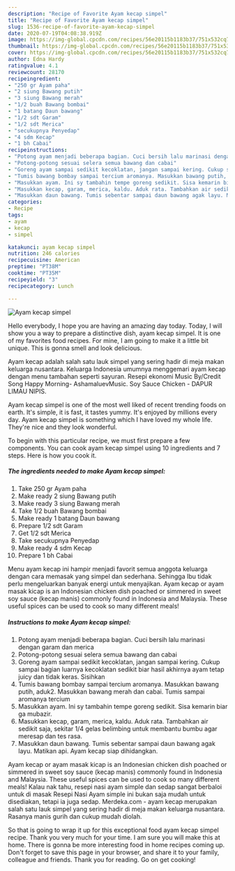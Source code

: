 ```yaml
---
description: "Recipe of Favorite Ayam kecap simpel"
title: "Recipe of Favorite Ayam kecap simpel"
slug: 1536-recipe-of-favorite-ayam-kecap-simpel
date: 2020-07-19T04:08:38.919Z
image: https://img-global.cpcdn.com/recipes/56e20115b1183b37/751x532cq70/ayam-kecap-simpel-foto-resep-utama.jpg
thumbnail: https://img-global.cpcdn.com/recipes/56e20115b1183b37/751x532cq70/ayam-kecap-simpel-foto-resep-utama.jpg
cover: https://img-global.cpcdn.com/recipes/56e20115b1183b37/751x532cq70/ayam-kecap-simpel-foto-resep-utama.jpg
author: Edna Hardy
ratingvalue: 4.1
reviewcount: 28170
recipeingredient:
- "250 gr Ayam paha"
- "2 siung Bawang putih"
- "3 siung Bawang merah"
- "1/2 buah Bawang bombai"
- "1 batang Daun bawang"
- "1/2 sdt Garam"
- "1/2 sdt Merica"
- "secukupnya Penyedap"
- "4 sdm Kecap"
- "1 bh Cabai"
recipeinstructions:
- "Potong ayam menjadi beberapa bagian. Cuci bersih lalu marinasi dengan garam dan merica"
- "Potong-potong sesuai selera semua bawang dan cabai"
- "Goreng ayam sampai sedikit kecoklatan, jangan sampai kering. Cukup sampai bagian luarnya kecoklatan sedikit biar hasil akhirnya ayam tetap juicy dan tidak keras. Sisihkan"
- "Tumis bawang bombay sampai tercium aromanya. Masukkan bawang putih, aduk2. Masukkan bawang merah dan cabai. Tumis sampai aromanya tercium"
- "Masukkan ayam. Ini sy tambahin tempe goreng sedikit. Sisa kemarin biar ga mubazir."
- "Masukkan kecap, garam, merica, kaldu. Aduk rata. Tambahkan air sedikit saja, sekitar 1/4 gelas belimbing untuk membantu bumbu agar meresap dan tes rasa."
- "Masukkan daun bawang. Tumis sebentar sampai daun bawang agak layu. Matikan api. Ayam kecap siap dihidangkan."
categories:
- Recipe
tags:
- ayam
- kecap
- simpel

katakunci: ayam kecap simpel 
nutrition: 246 calories
recipecuisine: American
preptime: "PT38M"
cooktime: "PT35M"
recipeyield: "3"
recipecategory: Lunch

---
```



![Ayam kecap simpel](https://img-global.cpcdn.com/recipes/56e20115b1183b37/751x532cq70/ayam-kecap-simpel-foto-resep-utama.jpg)

Hello everybody, I hope you are having an amazing day today. Today, I will show you a way to prepare a distinctive dish, ayam kecap simpel. It is one of my favorites food recipes. For mine, I am going to make it a little bit unique. This is gonna smell and look delicious.

Ayam kecap adalah salah satu lauk simpel yang sering hadir di meja makan keluarga nusantara. Keluarga Indonesia umumnya menggemari ayam kecap dengan menu tambahan seperti sayuran. Resepi ekonomi Music By/Credit Song Happy Morning- AshamaluevMusic. Soy Sauce Chicken - DAPUR LIMAU NIPIS.

Ayam kecap simpel is one of the most well liked of recent trending foods on earth. It's simple, it is fast, it tastes yummy. It's enjoyed by millions every day. Ayam kecap simpel is something which I have loved my whole life. They're nice and they look wonderful.


To begin with this particular recipe, we must first prepare a few components. You can cook ayam kecap simpel using 10 ingredients and 7 steps. Here is how you cook it.

<!--inarticleads1-->

##### The ingredients needed to make Ayam kecap simpel:

1. Take 250 gr Ayam paha
1. Make ready 2 siung Bawang putih
1. Make ready 3 siung Bawang merah
1. Take 1/2 buah Bawang bombai
1. Make ready 1 batang Daun bawang
1. Prepare 1/2 sdt Garam
1. Get 1/2 sdt Merica
1. Take secukupnya Penyedap
1. Make ready 4 sdm Kecap
1. Prepare 1 bh Cabai


Menu ayam kecap ini hampir menjadi favorit semua anggota keluarga dengan cara memasak yang simpel dan sederhana. Sehingga Ibu tidak perlu mengeluarkan banyak energi untuk menyajikan. Ayam kecap or ayam masak kicap is an Indonesian chicken dish poached or simmered in sweet soy sauce (kecap manis) commonly found in Indonesia and Malaysia. These useful spices can be used to cook so many different meals! 

<!--inarticleads2-->

##### Instructions to make Ayam kecap simpel:

1. Potong ayam menjadi beberapa bagian. Cuci bersih lalu marinasi dengan garam dan merica
1. Potong-potong sesuai selera semua bawang dan cabai
1. Goreng ayam sampai sedikit kecoklatan, jangan sampai kering. Cukup sampai bagian luarnya kecoklatan sedikit biar hasil akhirnya ayam tetap juicy dan tidak keras. Sisihkan
1. Tumis bawang bombay sampai tercium aromanya. Masukkan bawang putih, aduk2. Masukkan bawang merah dan cabai. Tumis sampai aromanya tercium
1. Masukkan ayam. Ini sy tambahin tempe goreng sedikit. Sisa kemarin biar ga mubazir.
1. Masukkan kecap, garam, merica, kaldu. Aduk rata. Tambahkan air sedikit saja, sekitar 1/4 gelas belimbing untuk membantu bumbu agar meresap dan tes rasa.
1. Masukkan daun bawang. Tumis sebentar sampai daun bawang agak layu. Matikan api. Ayam kecap siap dihidangkan.


Ayam kecap or ayam masak kicap is an Indonesian chicken dish poached or simmered in sweet soy sauce (kecap manis) commonly found in Indonesia and Malaysia. These useful spices can be used to cook so many different meals! Kalau nak tahu, resepi nasi ayam simple dan sedap sangat berbaloi untuk di masak Resepi Nasi Ayam simple ini bukan saja mudah untuk disediakan, tetapi ia juga sedap. Merdeka.com - ayam kecap merupakan salah satu lauk simpel yang sering hadir di meja makan keluarga nusantara. Rasanya manis gurih dan cukup mudah diolah. 

So that is going to wrap it up for this exceptional food ayam kecap simpel recipe. Thank you very much for your time. I am sure you will make this at home. There is gonna be more interesting food in home recipes coming up. Don't forget to save this page in your browser, and share it to your family, colleague and friends. Thank you for reading. Go on get cooking!
